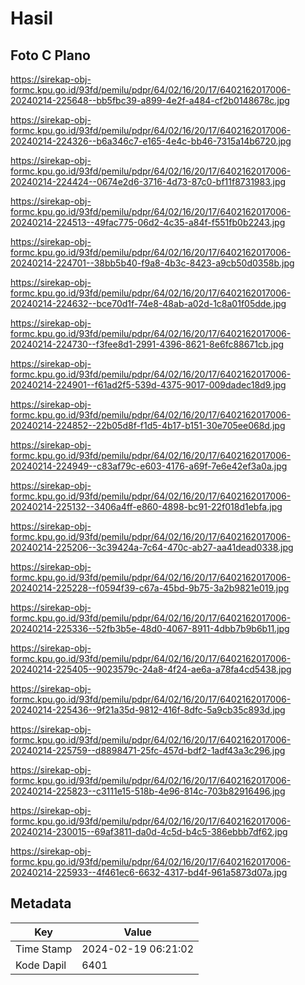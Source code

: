 # Hasil

## Foto C Plano

https://sirekap-obj-formc.kpu.go.id/93fd/pemilu/pdpr/64/02/16/20/17/6402162017006-20240214-225648--bb5fbc39-a899-4e2f-a484-cf2b0148678c.jpg

https://sirekap-obj-formc.kpu.go.id/93fd/pemilu/pdpr/64/02/16/20/17/6402162017006-20240214-224326--b6a346c7-e165-4e4c-bb46-7315a14b6720.jpg

https://sirekap-obj-formc.kpu.go.id/93fd/pemilu/pdpr/64/02/16/20/17/6402162017006-20240214-224424--0674e2d6-3716-4d73-87c0-bf11f8731983.jpg

https://sirekap-obj-formc.kpu.go.id/93fd/pemilu/pdpr/64/02/16/20/17/6402162017006-20240214-224513--49fac775-06d2-4c35-a84f-f551fb0b2243.jpg

https://sirekap-obj-formc.kpu.go.id/93fd/pemilu/pdpr/64/02/16/20/17/6402162017006-20240214-224701--38bb5b40-f9a8-4b3c-8423-a9cb50d0358b.jpg

https://sirekap-obj-formc.kpu.go.id/93fd/pemilu/pdpr/64/02/16/20/17/6402162017006-20240214-224632--bce70d1f-74e8-48ab-a02d-1c8a01f05dde.jpg

https://sirekap-obj-formc.kpu.go.id/93fd/pemilu/pdpr/64/02/16/20/17/6402162017006-20240214-224730--f3fee8d1-2991-4396-8621-8e6fc88671cb.jpg

https://sirekap-obj-formc.kpu.go.id/93fd/pemilu/pdpr/64/02/16/20/17/6402162017006-20240214-224901--f61ad2f5-539d-4375-9017-009dadec18d9.jpg

https://sirekap-obj-formc.kpu.go.id/93fd/pemilu/pdpr/64/02/16/20/17/6402162017006-20240214-224852--22b05d8f-f1d5-4b17-b151-30e705ee068d.jpg

https://sirekap-obj-formc.kpu.go.id/93fd/pemilu/pdpr/64/02/16/20/17/6402162017006-20240214-224949--c83af79c-e603-4176-a69f-7e6e42ef3a0a.jpg

https://sirekap-obj-formc.kpu.go.id/93fd/pemilu/pdpr/64/02/16/20/17/6402162017006-20240214-225132--3406a4ff-e860-4898-bc91-22f018d1ebfa.jpg

https://sirekap-obj-formc.kpu.go.id/93fd/pemilu/pdpr/64/02/16/20/17/6402162017006-20240214-225206--3c39424a-7c64-470c-ab27-aa41dead0338.jpg

https://sirekap-obj-formc.kpu.go.id/93fd/pemilu/pdpr/64/02/16/20/17/6402162017006-20240214-225228--f0594f39-c67a-45bd-9b75-3a2b9821e019.jpg

https://sirekap-obj-formc.kpu.go.id/93fd/pemilu/pdpr/64/02/16/20/17/6402162017006-20240214-225336--52fb3b5e-48d0-4067-8911-4dbb7b9b6b11.jpg

https://sirekap-obj-formc.kpu.go.id/93fd/pemilu/pdpr/64/02/16/20/17/6402162017006-20240214-225405--9023579c-24a8-4f24-ae6a-a78fa4cd5438.jpg

https://sirekap-obj-formc.kpu.go.id/93fd/pemilu/pdpr/64/02/16/20/17/6402162017006-20240214-225436--9f21a35d-9812-416f-8dfc-5a9cb35c893d.jpg

https://sirekap-obj-formc.kpu.go.id/93fd/pemilu/pdpr/64/02/16/20/17/6402162017006-20240214-225759--d8898471-25fc-457d-bdf2-1adf43a3c296.jpg

https://sirekap-obj-formc.kpu.go.id/93fd/pemilu/pdpr/64/02/16/20/17/6402162017006-20240214-225823--c3111e15-518b-4e96-814c-703b82916496.jpg

https://sirekap-obj-formc.kpu.go.id/93fd/pemilu/pdpr/64/02/16/20/17/6402162017006-20240214-230015--69af3811-da0d-4c5d-b4c5-386ebbb7df62.jpg

https://sirekap-obj-formc.kpu.go.id/93fd/pemilu/pdpr/64/02/16/20/17/6402162017006-20240214-225933--4f461ec6-6632-4317-bd4f-961a5873d07a.jpg


## Metadata

| Key        | Value               |
| ---------- | ------------------- |
| Time Stamp | 2024-02-19 06:21:02 |
| Kode Dapil | 6401                |



